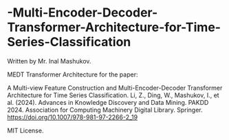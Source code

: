 # -Multi-Encoder-Decoder-Transformer-Architecture-for-Time-Series-Classification
Written by Mr. Inal Mashukov. 

MEDT Transformer Architecture for the paper:

A Multi-view Feature Construction and Multi-Encoder-Decoder Transformer Architecture for Time Series Classification.
Li, Z., Ding, W., Mashukov, I., et al. (2024). Advances in Knowledge Discovery and Data Mining. PAKDD 2024.
Association for Computing Machinery Digital Library. Springer. https://doi.org/10.1007/978-981-97-2266-2_19

MIT License.
